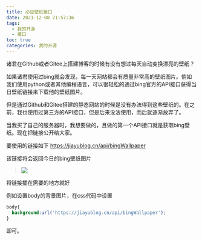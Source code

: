 ```yaml
---
title: 必应壁纸接口
date: 2021-12-08 21:57:36
tags: 
  - 我的开源
  - 接口
toc: true
categories: 我的开源
---
```

诸君在Github或者Gitee上搭建博客的时候有没有想过每天自动变换漂亮的壁纸？

如果诸君使用过bing就会发现，每一天网站都会有质量非常高的壁纸图片。倘如我们使用python或者其他编程语言，可以很轻松的通过bing官方的API接口获得当日壁纸链接来下载他的壁纸图片。

但是通过Github和Gitee搭建的静态网站的时候是没有办法得到这些壁纸的。在之前，我也使用过第三方的API接口，但是后来没法使用，而后就逐渐放弃了。

当我买了自己的服务器时，我想要做的，且做的第一个API接口就是获取bing壁纸。现在把链接公开给大家。

要使用的链接如下
https://jiayublog.cn/api/bingWallpaper

该链接将会返回今日的bing壁纸图片

> <img src='https://jiayublog.cn/api/bingWallpaper'>

将链接插在需要的地方就好

例如设置body的背景图片，在css代码中设置
```css
body{
  background:url('https://jiayublog.cn/api/bingWallpaper');
}
```
即可。

